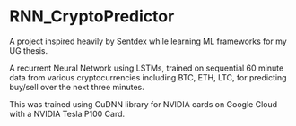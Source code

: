 # RNN_CryptoPredictor

A project inspired heavily by Sentdex while learning ML frameworks for my UG thesis.

A recurrent Neural Network using LSTMs, trained on sequential 60 minute data from various cryptocurrencies including BTC, ETH, LTC, for predicting buy/sell over the next three minutes.

This was trained using CuDNN library for NVIDIA cards on Google Cloud with a NVIDIA Tesla P100 Card.
